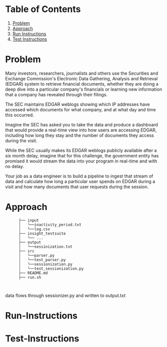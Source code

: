 # Table of Contents
1. [Problem](README.md#problem)
2. [Approach](README.md#approach)
3. [Run Instructions](README.md#run-instructions)
4. [Test Instructions](README.md#test-instructions)


# Problem

Many investors, researchers, journalists and others use the Securities and Exchange Commission's Electronic Data Gathering, Analysis and Retrieval (EDGAR) system to retrieve financial documents, whether they are doing a deep dive into a particular company's financials or learning new information that a company has revealed through their filings.

The SEC maintains EDGAR weblogs showing which IP addresses have accessed which documents for what company, and at what day and time this occurred.

Imagine the SEC has asked you to take the data and produce a dashboard that would provide a real-time view into how users are accessing EDGAR, including how long they stay and the number of documents they access during the visit.

While the SEC usually makes its EDGAR weblogs publicly available after a six month delay, imagine that for this challenge, the government entity has promised it would stream the data into your program in real-time and with no delay.

Your job as a data engineer is to build a pipeline to ingest that stream of data and calculate how long a particular user spends on EDGAR during a visit and how many documents that user requests during the session.



# Approach
```
      ├── input
      │   └──inactivity_period.txt
      │   └──log.csv
      ├── insight_testsuite
      │   └── ...
      ├── output
      │   └──sessinization.txt
      ├── src
      │   └──parser.py
      │   └──test_parser.py
      │   └──sessionization.py
      │   └──test_sessionization.py  
      ├── README.md
      ├── run.sh

      
```
data flows through sessionizer.py and written to output.txt
 

# Run-Instructions

# Test-Instructions
